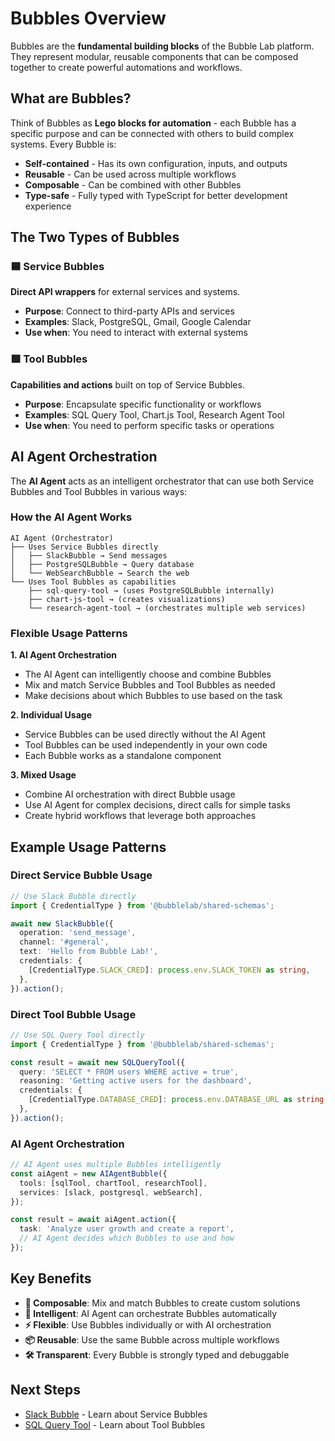 # Bubbles Overview

Bubbles are the **fundamental building blocks** of the Bubble Lab platform. They represent modular, reusable components that can be composed together to create powerful automations and workflows.

## What are Bubbles?

Think of Bubbles as **Lego blocks for automation** - each Bubble has a specific purpose and can be connected with others to build complex systems. Every Bubble is:

- **Self-contained** - Has its own configuration, inputs, and outputs
- **Reusable** - Can be used across multiple workflows
- **Composable** - Can be combined with other Bubbles
- **Type-safe** - Fully typed with TypeScript for better development experience

## The Two Types of Bubbles

### 🟦 Service Bubbles

**Direct API wrappers** for external services and systems.

- **Purpose**: Connect to third-party APIs and services
- **Examples**: Slack, PostgreSQL, Gmail, Google Calendar
- **Use when**: You need to interact with external systems

### 🟩 Tool Bubbles

**Capabilities and actions** built on top of Service Bubbles.

- **Purpose**: Encapsulate specific functionality or workflows
- **Examples**: SQL Query Tool, Chart.js Tool, Research Agent Tool
- **Use when**: You need to perform specific tasks or operations

## AI Agent Orchestration

The **AI Agent** acts as an intelligent orchestrator that can use both Service Bubbles and Tool Bubbles in various ways:

### How the AI Agent Works

```
AI Agent (Orchestrator)
├── Uses Service Bubbles directly
│   ├── SlackBubble → Send messages
│   ├── PostgreSQLBubble → Query database
│   └── WebSearchBubble → Search the web
└── Uses Tool Bubbles as capabilities
    ├── sql-query-tool → (uses PostgreSQLBubble internally)
    ├── chart-js-tool → (creates visualizations)
    └── research-agent-tool → (orchestrates multiple web services)
```

### Flexible Usage Patterns

**1. AI Agent Orchestration**

- The AI Agent can intelligently choose and combine Bubbles
- Mix and match Service Bubbles and Tool Bubbles as needed
- Make decisions about which Bubbles to use based on the task

**2. Individual Usage**

- Service Bubbles can be used directly without the AI Agent
- Tool Bubbles can be used independently in your own code
- Each Bubble works as a standalone component

**3. Mixed Usage**

- Combine AI orchestration with direct Bubble usage
- Use AI Agent for complex decisions, direct calls for simple tasks
- Create hybrid workflows that leverage both approaches

## Example Usage Patterns

### Direct Service Bubble Usage

```typescript
// Use Slack Bubble directly
import { CredentialType } from '@bubblelab/shared-schemas';

await new SlackBubble({
  operation: 'send_message',
  channel: '#general',
  text: 'Hello from Bubble Lab!',
  credentials: {
    [CredentialType.SLACK_CRED]: process.env.SLACK_TOKEN as string,
  },
}).action();
```

### Direct Tool Bubble Usage

```typescript
// Use SQL Query Tool directly
import { CredentialType } from '@bubblelab/shared-schemas';

const result = await new SQLQueryTool({
  query: 'SELECT * FROM users WHERE active = true',
  reasoning: 'Getting active users for the dashboard',
  credentials: {
    [CredentialType.DATABASE_CRED]: process.env.DATABASE_URL as string,
  },
}).action();
```

### AI Agent Orchestration

```typescript
// AI Agent uses multiple Bubbles intelligently
const aiAgent = new AIAgentBubble({
  tools: [sqlTool, chartTool, researchTool],
  services: [slack, postgresql, webSearch],
});

const result = await aiAgent.action({
  task: 'Analyze user growth and create a report',
  // AI Agent decides which Bubbles to use and how
});
```

## Key Benefits

- **🔄 Composable**: Mix and match Bubbles to create custom solutions
- **🧠 Intelligent**: AI Agent can orchestrate Bubbles automatically
- **⚡ Flexible**: Use Bubbles individually or with AI orchestration
- **📦 Reusable**: Use the same Bubble across multiple workflows
- **🛠️ Transparent**: Every Bubble is strongly typed and debuggable

## Next Steps

- [Slack Bubble](./service-bubbles/slack-bubble.mdx) - Learn about Service Bubbles
- [SQL Query Tool](./tool-bubbles/sql-query-tool.mdx) - Learn about Tool Bubbles
